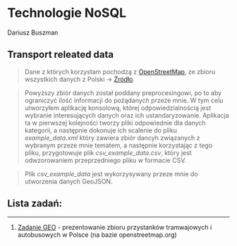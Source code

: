 
Technologie NoSQL
================
Dariusz Buszman

## Transport releated data

> Dane z których korzystam pochodzą z [OpenStreetMap](openstreetmap.org), ze zbioru wszystkich danych z Polski -> [Źródło](http://download.geofabrik.de/europe/poland-latest.osm.bz2).

>Powyższy zbiór danych został poddany preprocesingowi, po to aby ograniczyć ilość informacji do pożądanych przeze mnie. W tym celu utworzyłem aplikację konsolową, której odpowiedzialnością jest wybranie interesujących danych oraz ich ustandaryzowanie. Aplikacja ta w pierwszej kolejności tworzy pliki odpowiednie dla danych kategorii, a następnie dokonuje ich scalenie do pliku *example_data.xml* który zawiera zbiór dancyh związanych z wybranym przeze mnie tematem, a następnie korzystając z tego pliku, przygotowuje plik *csv_example_data.csv*, który jest odwzorowaniem przeprzedniego pliku w formacie CSV.

>Plik *csv_example_data* jest wykorzysywany przeze mnie do utworzenia danych GeoJSON.

## Lista zadań:
------------

1.  [Zadanie GEO](geo.nb) - prezentowanie zbioru przystanków tramwajowych i autobusowych w Polsce (na bazie openstreetmap.org)
